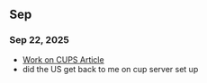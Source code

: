 ## Sep
### Sep 22, 2025
- [Work on CUPS Article](https://github.com/richard-sebos/articles/blob/main/CUPS-Samba/12-Week-Plan/Week1/Day1.md) 
- did the US get back to me on cup server set up



